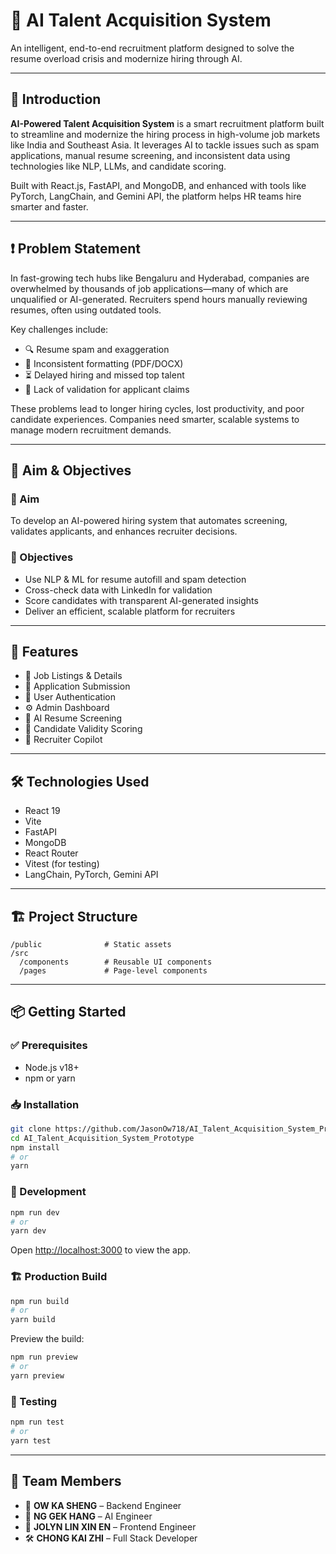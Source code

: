 # 🤖 AI Talent Acquisition System

An intelligent, end-to-end recruitment platform designed to solve the resume overload crisis and modernize hiring through AI.

---

## 🧠 Introduction

**AI-Powered Talent Acquisition System** is a smart recruitment platform built to streamline and modernize the hiring process in high-volume job markets like India and Southeast Asia. It leverages AI to tackle issues such as spam applications, manual resume screening, and inconsistent data using technologies like NLP, LLMs, and candidate scoring.

Built with React.js, FastAPI, and MongoDB, and enhanced with tools like PyTorch, LangChain, and Gemini API, the platform helps HR teams hire smarter and faster.

---

## ❗ Problem Statement

In fast-growing tech hubs like Bengaluru and Hyderabad, companies are overwhelmed by thousands of job applications—many of which are unqualified or AI-generated. Recruiters spend hours manually reviewing resumes, often using outdated tools.

Key challenges include:
- 🔍 Resume spam and exaggeration
- 🧾 Inconsistent formatting (PDF/DOCX)
- ⏳ Delayed hiring and missed top talent
- 🧠 Lack of validation for applicant claims

These problems lead to longer hiring cycles, lost productivity, and poor candidate experiences. Companies need smarter, scalable systems to manage modern recruitment demands.

---

## 🎯 Aim & Objectives

### 🏁 Aim

To develop an AI-powered hiring system that automates screening, validates applicants, and enhances recruiter decisions.

### 📌 Objectives

- Use NLP & ML for resume autofill and spam detection  
- Cross-check data with LinkedIn for validation  
- Score candidates with transparent AI-generated insights  
- Deliver an efficient, scalable platform for recruiters

---

## 🚀 Features

- 🧾 Job Listings & Details  
- 📝 Application Submission  
- 🔐 User Authentication  
- ⚙️ Admin Dashboard  
- 🤖 AI Resume Screening  
- 🔎 Candidate Validity Scoring  
- 💬 Recruiter Copilot

---

## 🛠️ Technologies Used

- React 19  
- Vite  
- FastAPI  
- MongoDB  
- React Router  
- Vitest (for testing)  
- LangChain, PyTorch, Gemini API

---

## 🏗️ Project Structure

```
/public              # Static assets
/src
  /components        # Reusable UI components
  /pages             # Page-level components
```

---

## 📦 Getting Started

### ✅ Prerequisites

- Node.js v18+  
- npm or yarn

### 📥 Installation

```bash
git clone https://github.com/JasonOw718/AI_Talent_Acquisition_System_Prototype.git
cd AI_Talent_Acquisition_System_Prototype
npm install
# or
yarn
```

### 🧪 Development

```bash
npm run dev
# or
yarn dev
```

Open [http://localhost:3000](http://localhost:3000) to view the app.

### 🏗️ Production Build

```bash
npm run build
# or
yarn build
```

Preview the build:

```bash
npm run preview
# or
yarn preview
```

### 🧪 Testing

```bash
npm run test
# or
yarn test
```

---

## 👥 Team Members

- 🧩 **OW KA SHENG** – Backend Engineer  
- 🤖 **NG GEK HANG** – AI Engineer  
- 🎨 **JOLYN LIN XIN EN** – Frontend Engineer  
- 🛠️ **CHONG KAI ZHI** – Full Stack Developer
